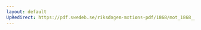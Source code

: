 ```yaml
---
layout: default
UpRedirect: https://pdf.swedeb.se/riksdagen-motions-pdf/1868/mot_1868__ak__00046/mot_1868__ak__00046_002.pdf
---
```

